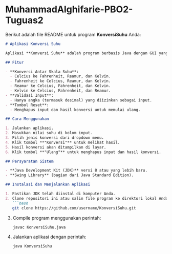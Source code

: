 # MuhammadAlghifarie-PBO2-Tuguas2
Berikut adalah file README untuk program **KonversiSuhu** Anda:

```markdown
# Aplikasi Konversi Suhu

Aplikasi **Konversi Suhu** adalah program berbasis Java dengan GUI yang memungkinkan pengguna untuk mengonversi suhu antara berbagai skala seperti Celcius, Fahrenheit, Kelvin, dan Reamur.

## Fitur

- **Konversi Antar Skala Suhu**:
  - Celcius ke Fahrenheit, Reamur, dan Kelvin.
  - Fahrenheit ke Celcius, Reamur, dan Kelvin.
  - Reamur ke Celcius, Fahrenheit, dan Kelvin.
  - Kelvin ke Celcius, Fahrenheit, dan Reamur.
- **Validasi Input**:
  - Hanya angka (termasuk desimal) yang diizinkan sebagai input.
- **Tombol Reset**:
  - Menghapus input dan hasil konversi untuk memulai ulang.

## Cara Menggunakan

1. Jalankan aplikasi.
2. Masukkan nilai suhu di kolom input.
3. Pilih jenis konversi dari dropdown menu.
4. Klik tombol **"Konversi"** untuk melihat hasil.
5. Hasil konversi akan ditampilkan di layar.
6. Klik tombol **"Ulang"** untuk menghapus input dan hasil konversi.

## Persyaratan Sistem

- **Java Development Kit (JDK)** versi 8 atau yang lebih baru.
- **Swing Library** (bagian dari Java Standard Edition).

## Instalasi dan Menjalankan Aplikasi

1. Pastikan JDK telah diinstal di komputer Anda.
2. Clone repositori ini atau salin file program ke direktori lokal Anda:
   ```bash
   git clone https://github.com/username/KonversiSuhu.git
   ```
3. Compile program menggunakan perintah:
   ```bash
   javac KonversiSuhu.java
   ```
4. Jalankan aplikasi dengan perintah:
   ```bash
   java KonversiSuhu
   ```

